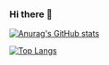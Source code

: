 ### Hi there 👋

[![Anurag's GitHub stats](https://github-readme-stats.vercel.app/api?username=houssk)](https://github.com/anuraghazra/github-readme-stats)

[![Top Langs](https://github-readme-stats.vercel.app/api/top-langs/?username=houssk&langs_count=8)](https://github.com/anuraghazra/github-readme-stats)

<!--
**Houssk/houssk** is a ✨ _special_ ✨ repository because its `README.md` (this file) appears on your GitHub profile.

Here are some ideas to get you started:

- 🔭 I’m currently working on ...
- 🌱 I’m currently learning ...
- 👯 I’m looking to collaborate on ...
- 🤔 I’m looking for help with ...
- 💬 Ask me about ...
- 📫 How to reach me: ...
- 😄 Pronouns: ...
- ⚡ Fun fact: ...
-->
